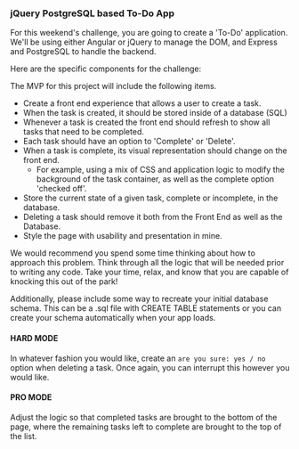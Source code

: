 ### jQuery PostgreSQL based To-Do App

For this weekend's challenge, you are going to create a 'To-Do' application.  We'll be using either Angular or jQuery to manage the DOM, and Express and PostgreSQL to handle the backend.

Here are the specific components for the challenge:

The MVP for this project will include the following items.

* Create a front end experience that allows a user to create a task.
* When the task is created, it should be stored inside of a database (SQL)
* Whenever a task is created the front end should refresh to show all tasks that need to be completed.
* Each task should have an option to 'Complete' or 'Delete'.
* When a task is complete, its visual representation should change on the front end.
  * For example, using a mix of CSS and application logic to modify the background of the task container, as well as the complete option 'checked off'.
* Store the current state of a given task, complete or incomplete, in the database.
* Deleting a task should remove it both from the Front End as well as the Database.
* Style the page with usability and presentation in mine.

We would recommend you spend some time thinking about how to approach this problem. Think through all the logic that will be needed prior to writing any code. Take your time, relax, and know that you are capable of knocking this out of the park!

Additionally, please include some way to recreate your initial database schema. This can be a .sql file with CREATE TABLE statements or you can create your schema automatically when your app loads.

#### HARD MODE

In whatever fashion you would like, create an `are you sure: yes / no` option when deleting a task. Once again, you can interrupt this however you would like.

#### PRO MODE

Adjust the logic so that completed tasks are brought to the bottom of the page, where the remaining tasks left to complete are brought to the top of the list.